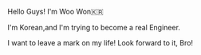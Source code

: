 Hello Guys! I'm Woo Won🇰🇷

I'm Korean,and I'm trying to become a real Engineer.

I want to leave a mark on my life! Look forward to it, Bro!
